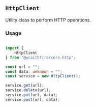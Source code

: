 ## `HttpClient`
Utility class to perform HTTP operations.

### Usage
```ts

import {
    HttpClient
} from "@wraithfire/core.http";

const url = "";
const data: unknown = "";
const service = new HttpClient();

service.get(url);
service.delete(url);
service.put(url, data);
service.post(url, data);

```
